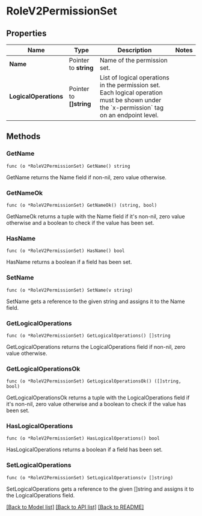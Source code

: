 # RoleV2PermissionSet

## Properties

Name | Type | Description | Notes
------------ | ------------- | ------------- | -------------
**Name** | Pointer to **string** | Name of the permission set. | 
**LogicalOperations** | Pointer to **[]string** | List of logical operations in the permission set. Each logical operation must be shown under the &#x60;x-permission&#x60; tag on an endpoint level.  | 

## Methods

### GetName

`func (o *RoleV2PermissionSet) GetName() string`

GetName returns the Name field if non-nil, zero value otherwise.

### GetNameOk

`func (o *RoleV2PermissionSet) GetNameOk() (string, bool)`

GetNameOk returns a tuple with the Name field if it's non-nil, zero value otherwise
and a boolean to check if the value has been set.

### HasName

`func (o *RoleV2PermissionSet) HasName() bool`

HasName returns a boolean if a field has been set.

### SetName

`func (o *RoleV2PermissionSet) SetName(v string)`

SetName gets a reference to the given string and assigns it to the Name field.

### GetLogicalOperations

`func (o *RoleV2PermissionSet) GetLogicalOperations() []string`

GetLogicalOperations returns the LogicalOperations field if non-nil, zero value otherwise.

### GetLogicalOperationsOk

`func (o *RoleV2PermissionSet) GetLogicalOperationsOk() ([]string, bool)`

GetLogicalOperationsOk returns a tuple with the LogicalOperations field if it's non-nil, zero value otherwise
and a boolean to check if the value has been set.

### HasLogicalOperations

`func (o *RoleV2PermissionSet) HasLogicalOperations() bool`

HasLogicalOperations returns a boolean if a field has been set.

### SetLogicalOperations

`func (o *RoleV2PermissionSet) SetLogicalOperations(v []string)`

SetLogicalOperations gets a reference to the given []string and assigns it to the LogicalOperations field.


[[Back to Model list]](../README.md#documentation-for-models) [[Back to API list]](../README.md#documentation-for-api-endpoints) [[Back to README]](../README.md)


